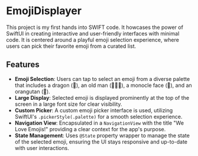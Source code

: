 # EmojiDisplayer

This project is my first hands into SWIFT code. It howcases the power of SwiftUI in creating interactive and user-friendly interfaces with minimal code. It is centered around a playful emoji selection experience, where users can pick their favorite emoji from a curated list.

## Features

- **Emoji Selection**: Users can tap to select an emoji from a diverse palette that includes a dragon (🐉), an old man (👨🏻‍🦳), a monocle face (🧐), and an orangutan (🦧).
- **Large Display**: Selected emoji is displayed prominently at the top of the screen in a large font size for clear visibility.
- **Custom Picker**: A custom emoji picker interface is used, utilizing SwiftUI's `.pickerStyle(.palette)` for a smooth selection experience.
- **Navigation View**: Encapsulated in a `NavigationView` with the title "We Love Emojis!" providing a clear context for the app's purpose.
- **State Management**: Uses `@State` property wrapper to manage the state of the selected emoji, ensuring the UI stays responsive and up-to-date with user interactions.

